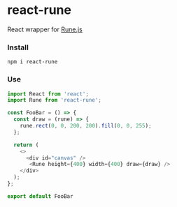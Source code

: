 # react-rune

React wrapper for [Rune.js](https://runemadsen.github.io/rune.js/index.html)

### Install

```
npm i react-rune
```

### Use

```js
import React from 'react';
import Rune from 'react-rune';

const FooBar = () => {
  const draw = (rune) => {
    rune.rect(0, 0, 200, 200).fill(0, 0, 255);
  };

  return (
    <>
      <div id="canvas" />
       <Rune height={400} width={400} draw={draw} />
    </div>
  );
};

export default FooBar
```
